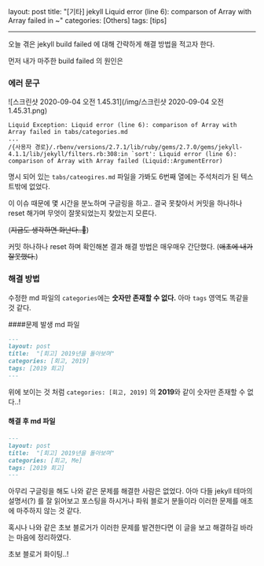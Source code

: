 layout: post
title:  "[기타] jekyll Liquid error (line 6): comparson of Array with Array failed in ~"
categories: [Others]
tags: [tips]

---

오늘 겪은 jekyll build failed 에 대해 간략하게 해결 방법을 적고자 한다.

먼저 내가 마주한 build failed 의 원인은

### 에러 문구

![스크린샷 2020-09-04 오전 1.45.31](/img/스크린샷 2020-09-04 오전 1.45.31.png)

```command
Liquid Exception: Liquid error (line 6): comparison of Array with Array failed in tabs/categories.md
...
/{사용자 경로}/.rbenv/versions/2.7.1/lib/ruby/gems/2.7.0/gems/jekyll-4.1.1/lib/jekyll/filters.rb:308:in `sort': Liquid error (line 6): comparison of Array with Array failed (Liquid::ArgumentError)
```

명시 되어 있는 `tabs/cateogires.md` 파일을 가봐도 6번째 열에는 주석처리가 된 텍스트밖에 없었다.



이 이슈 때문에 몇 시간을 분노하며 구글링을 하고.. 결국 못찾아서 커밋을 하나하나 reset 해가며 무엇이 잘못되었는지 찾았는지 모른다.

(~~지금도 생각하면 화난다..🤬~~)

커밋 하나하나 reset 하며 확인해본 결과 해결 방법은 매우매우 간단했다. (~~애초에 내가 잘못했다.~~)

### 해결 방법

수정한 md 파일의 `categories`에는 **숫자만 존재할 수 없다.** 아마 `tags` 영역도 똑같을 것 같다.

####문제 발생 md 파일

```markdown
---
layout: post
title:  "[회고] 2019년을 돌아보며"
categories: [회고, 2019]
tags: [2019 회고]
---
```

위에 보이는 것 처럼 `categories: [회고, 2019]` 의 **2019**와 같이 숫자만 존재할 수 없다..!


#### 해결 후 md 파일

```markdown
---
layout: post
title:  "[회고] 2019년을 돌아보며"
categories: [회고, Me]
tags: [2019 회고]
---
```


아무리 구글링을 해도 나와 같은 문제를 해결한 사람은 없었다. 아마 다들 jekyll 테마의 설명서(?) 를 잘 읽어보고 포스팅을 하시거나 파워 블로거 분들이라 이러한 문제를 애초에 마주하지 않는 것 같다.

혹시나 나와 같은 초보 블로거가 이러한 문제를 발견한다면 이 글을 보고 해결하길 바라는 마음에 정리하였다.

초보 블로거 화이팅..!
